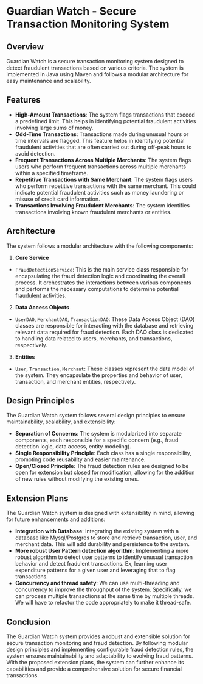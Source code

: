 # Guardian Watch - Secure Transaction Monitoring System

## Overview
Guardian Watch is a secure transaction monitoring system designed to detect fraudulent transactions based on various criteria. The system is implemented in Java using Maven and follows a modular architecture for easy maintenance and scalability.

## Features
- **High-Amount Transactions**: The system flags transactions that exceed a predefined limit. This helps in identifying potential fraudulent activities involving large sums of money.
- **Odd-Time Transactions**: Transactions made during unusual hours or time intervals are flagged. This feature helps in identifying potential fraudulent activities that are often carried out during off-peak hours to avoid detection.
- **Frequent Transactions Across Multiple Merchants**: The system flags users who perform frequent transactions across multiple merchants within a specified timeframe. 
- **Repetitive Transactions with Same Merchant**: The system flags users who perform repetitive transactions with the same merchant. This could indicate potential fraudulent activities such as money laundering or misuse of credit card information.
- **Transactions Involving Fraudulent Merchants**: The system identifies transactions involving known fraudulent merchants or entities.

## Architecture
The system follows a modular architecture with the following components:

1. **Core Service**
- `FraudDetectionService`: This is the main service class responsible for encapsulating the fraud detection logic and coordinating the overall process. It orchestrates the interactions between various components and performs the necessary computations to determine potential fraudulent activities.

2. **Data Access Objects**
- `UserDAO`, `MerchantDAO`, `TransactionDAO`: These Data Access Object (DAO) classes are responsible for interacting with the database and retrieving relevant data required for fraud detection. Each DAO class is dedicated to handling data related to users, merchants, and transactions, respectively.

3. **Entities**
- `User`, `Transaction`, `Merchant`: These classes represent the data model of the system. They encapsulate the properties and behavior of user, transaction, and merchant entities, respectively. 

## Design Principles
The Guardian Watch system follows several design principles to ensure maintainability, scalability, and extensibility:

- **Separation of Concerns**: The system is modularized into separate components, each responsible for a specific concern (e.g., fraud detection logic, data access, entity modeling).
- **Single Responsibility Principle**: Each class has a single responsibility, promoting code reusability and easier maintenance.
- **Open/Closed Principle**: The fraud detection rules are designed to be open for extension but closed for modification, allowing for the addition of new rules without modifying the existing ones.

## Extension Plans
The Guardian Watch system is designed with extensibility in mind, allowing for future enhancements and additions:

- **Integration with Database**: Integrating the existing system with a database like Mysql/Postgres to store and retrieve transaction, user, and merchant data. This will add durability and persistence to the system.
- **More robust User Pattern detection algorithm**: Implementing a more robust algorithm to detect user patterns to identify unusual transaction behavior and detect fradulent transactions. Ex, learning user expenditure patterns for a given user and leveraging that to flag transactions.
- **Concurrency and thread safety**: We can use multi-threading and concurrency to improve the throughput of the system. Specifically, we can process multiple transactions at the same time by multiple threads. We will have to refactor the code appropriately to make it thread-safe.

## Conclusion
The Guardian Watch system provides a robust and extensible solution for secure transaction monitoring and fraud detection. By following modular design principles and implementing configurable fraud detection rules, the system ensures maintainability and adaptability to evolving fraud patterns. With the proposed extension plans, the system can further enhance its capabilities and provide a comprehensive solution for secure financial transactions.